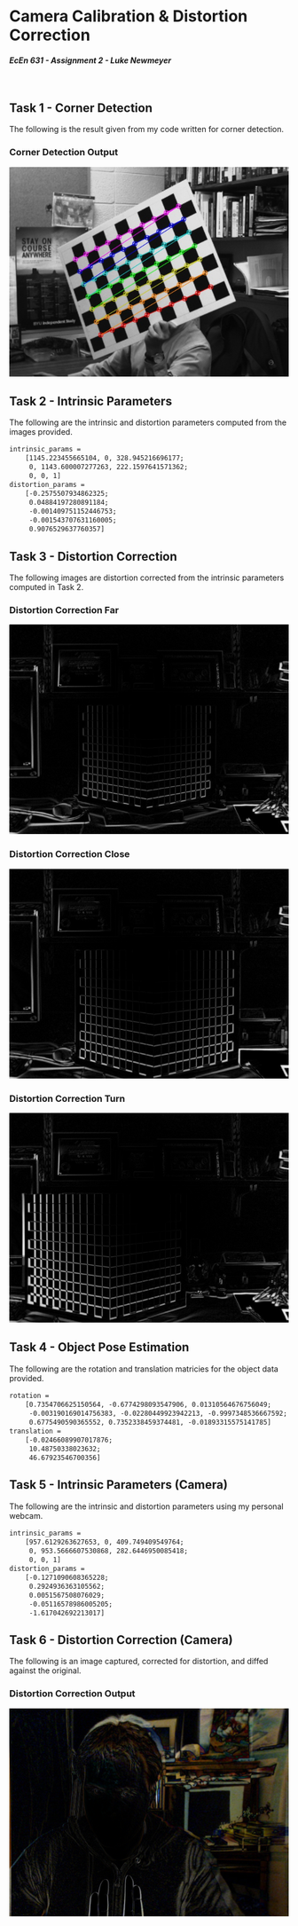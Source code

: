 # Camera Calibration & Distortion Correction
#### *EcEn 631 - Assignment 2 - Luke Newmeyer*

<br>

## Task 1 - Corner Detection

The following is the result given from my code written for corner detection.

### Corner Detection Output
![Corner Detection Output](output/task1_corner_detection.jpg)


## Task 2 - Intrinsic Parameters

The following are the intrinsic and distortion parameters computed from the images provided.

	intrinsic_params = 
		[1145.223455665104, 0, 328.945216696177;
		 0, 1143.600007277263, 222.1597641571362;
		 0, 0, 1]
	distortion_params = 
		[-0.2575507934862325;
		 0.04884197280891184;
		 -0.001409751152446753;
		 -0.001543707631160005;
		 0.9076529637760357]


## Task 3 - Distortion Correction

The following images are distortion corrected from the intrinsic parameters computed in Task 2.

### Distortion Correction Far
![Distortion Correction Far](output/distortion_correction_far.jpg)

### Distortion Correction Close
![Distortion Correction Close](output/distortion_correction_close.jpg)

### Distortion Correction Turn
![Distortion Correction Turn](output/distortion_correction_turn.jpg)


## Task 4 - Object Pose Estimation

The following are the rotation and translation matricies for the object data provided.

	rotation = 
		[0.7354706625150564, -0.6774298093547906, 0.01310564676756049;
		 -0.003190169014756383, -0.02280449923942213, -0.9997348536667592;
		 0.6775490590365552, 0.7352338459374481, -0.01893315575141785]
	translation = 
		[-0.02466089907017876;
		 10.48750338023632;
		 46.67923546700356]


## Task 5 - Intrinsic Parameters (Camera)

The following are the intrinsic and distortion parameters using my personal webcam.

	intrinsic_params = 
		[957.6129263627653, 0, 409.749409549764;
		 0, 953.5666607530868, 282.6446950085418;
		 0, 0, 1]
	distortion_params = 
		[-0.1271090608365228;
		 0.2924936363105562;
		 0.0051567508076029;
		 -0.05116578986005205;
		 -1.617042692213017]


## Task 6 - Distortion Correction (Camera)

The following is an image captured, corrected for distortion, and diffed against the original.

### Distortion Correction Output

![Distortion Correction Personal](output/distortion_correction_personal.png)
